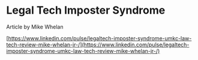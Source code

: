 # Legal Tech Imposter Syndrome

Article by Mike Whelan

[https://www.linkedin.com/pulse/legaltech-imposter-syndrome-umkc-law-tech-review-mike-whelan-jr-/](https://www.linkedin.com/pulse/legaltech-imposter-syndrome-umkc-law-tech-review-mike-whelan-jr-/)
